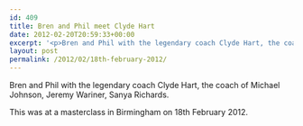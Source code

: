 ```yaml
---
id: 409
title: Bren and Phil meet Clyde Hart
date: 2012-02-20T20:59:33+00:00
excerpt: '<p>Bren and Phil with the legendary coach Clyde Hart, the coach of Michael Johnson, Jeremy Wariner, Sanya Richards.</p><p>This was at a masterclass in Birmingham on 18th February 2012.</p>'
layout: post
permalink: /2012/02/18th-february-2012/
---
```

</p> 

Bren and Phil with the legendary coach Clyde Hart, the coach of Michael Johnson, Jeremy Wariner, Sanya Richards.

This was at a masterclass in Birmingham on 18th February 2012.